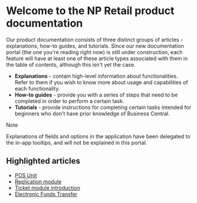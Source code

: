 # Welcome to the NP Retail product documentation

Our product documentation consists of three distinct groups of articles - explanations, how-to guides, and  tutorials. Since our new documentation portal (the one you're reading right now) is still under construction, each feature will have at least one of these article types associated with them in the table of contents, although this isn't yet the case. 

- **Explanations** - contain high-level information about functionalities. Refer to them if you wish to know more about usage and capabilities of each functionality.
- **How-to guides** - provide you with a series of steps that need to be completed in order to perform a certain task. 
- **Tutorials** - provide instructions for completing certain tasks intended for beginners who don't have prior knowledge of Business Central.

> [!Note]
> Explanations of fields and options in the application have been delegated to the in-app tooltips, and will not be explained in this portal. 

## Highlighted articles

- [POS Unit](../../product/posunit/intro.md)
- [Replication module](../../product/replication/intro.md)
- [Ticket module introduction](../../product/ticket/intro.md)
- [Electronic Funds Transfer](../../product/eft/intro.md)
